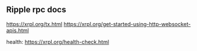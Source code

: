 ## Ripple rpc docs

https://xrpl.org/tx.html
https://xrpl.org/get-started-using-http-websocket-apis.html

health:
https://xrpl.org/health-check.html
